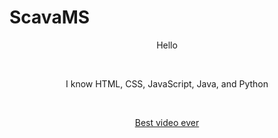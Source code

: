 <h1>ScavaMS</h1>

<p align=center>Hello</p>
<br>
<p align=center>I know HTML, CSS, JavaScript, Java, and Python</p>
<br>
<p align=center><a href=https://www.youtube.com/watch?v=J---aiyznGQ> Best video ever</p>
